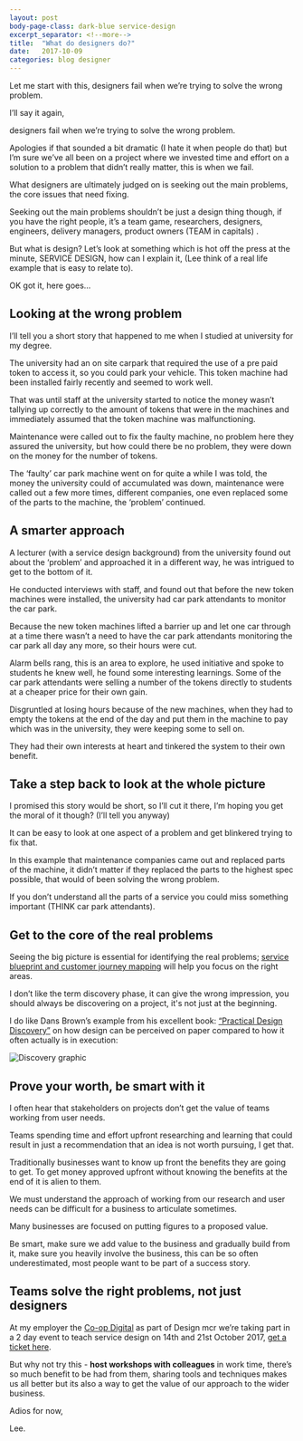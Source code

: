 ```yaml
---
layout: post
body-page-class: dark-blue service-design
excerpt_separator: <!--more-->
title:  "What do designers do?"
date:   2017-10-09
categories: blog designer
---
```


Let me start with this, designers fail when we’re trying to solve the wrong problem.
<!--more-->

I’ll say it again,

designers fail when we’re trying to solve the wrong problem.

Apologies if that sounded a bit dramatic (I hate it when people do that) but I’m sure we’ve all been on a project where we invested time and effort on a solution to a problem that didn’t really matter, this is when we fail.

What designers are ultimately judged on is seeking out the main problems, the core issues that need fixing.

Seeking out the main problems shouldn’t be just a design thing though, if you have the right people, it’s a team game, researchers, designers, engineers, delivery managers, product owners (TEAM in capitals) .

But what is design? Let’s look at something which is hot off the press at the minute, SERVICE DESIGN, how can I explain it, (Lee think of a real life example that is easy to relate to).

OK got it, here goes…

## Looking at the wrong problem
I’ll tell you a short story that happened to me when I studied at university for my degree.

The university had an on site carpark that required the use of a pre paid token to access it, so you could park your vehicle. This token machine had been installed fairly recently and seemed to work well.

That was until staff at the university started to notice the money wasn’t tallying up correctly to the amount of tokens that were in the machines and immediately assumed that the token machine was malfunctioning.    

Maintenance were called out to fix the faulty machine, no problem here they assured the university, but how could there be no problem, they were down on the money for the number of tokens.

The ‘faulty’ car park machine went on for quite a while I was told, the money the university could of accumulated was down, maintenance were called out a few more times, different companies, one even replaced some of the parts to the machine, the ‘problem’ continued.

## A smarter approach
A lecturer (with a service design background) from the university found out about the ‘problem’ and approached it in a different way, he was intrigued to get to the bottom of it.  

He conducted interviews with staff, and found out that before the new token machines were installed, the university had car park attendants to monitor the car park.  

Because the new token machines lifted a barrier up and let one car through at a time there wasn’t a need to have the car park attendants monitoring the car park all day any more, so their hours were cut.   

Alarm bells rang, this is an area to explore, he used initiative and spoke to students he knew well, he found some interesting learnings.  Some of the car park attendants were selling a number of the tokens directly to students at a cheaper price for their own gain.  

Disgruntled at losing hours because of the new machines, when they had to empty the tokens at the end of the day and put them in the machine to pay which was in the university, they were keeping some to sell on.  

They had their own interests at heart and tinkered the system to their own benefit.

## Take a step back to look at the whole picture
I promised this story would be short, so I’ll cut it there, I’m hoping you get the moral of it though? (I’ll tell you anyway)

It can be easy to look at one aspect of a problem and get blinkered trying to fix that.  

In this example that maintenance companies came out and replaced parts of the machine, it didn’t matter if they replaced the parts to the highest spec possible, that would of been solving the wrong problem.

If you don’t understand all the parts of a service you could miss something important (THINK car park attendants).


## Get to the core of the real problems
Seeing the big picture is essential for identifying the real problems; <a href="http://www.uxeskimo.co.uk/blog/designer/2017/09/17/survival-kit-for-a-designer-in-2017.html">service blueprint and customer journey mapping</a> will help you focus on the right areas.

I don’t like the term discovery phase, it can give the wrong impression, you should always be discovering on a project, it's not just at the beginning.

I do like Dans Brown’s example from his excellent book: <a href="https://abookapart.com/products/practical-design-discovery">“Practical Design Discovery”</a> on how design can be perceived on paper compared to how it often actually is in execution:

<img src="https://s3-eu-west-1.amazonaws.com/eskimo/discovery-info.png" alt="Discovery graphic">

## Prove your worth, be smart with it
I often hear that stakeholders on projects don’t get the value of teams working from user needs.   

Teams spending time and effort upfront researching and learning that could result in just a recommendation that an idea is not worth pursuing,  I get that.

Traditionally businesses want to know up front the benefits they are going to get.  To get money approved upfront without knowing the benefits at the end of it is alien to them.

We must understand the approach of working from our research and user needs can be difficult for a business to articulate sometimes.

Many businesses are focused on putting figures to a  proposed value.  

Be smart, make sure we add value to the business and gradually build from it, make sure you heavily involve the business, this can be so often underestimated, most people want to be part of a success story.

## Teams solve the right problems, not just designers
At my employer the <a href="https://twitter.com/CoopDigital">Co-op Digital</a> as part of Design mcr we’re taking part in a 2 day event to teach service design on 14th and 21st October 2017, <a href="https://www.eventbrite.co.uk/e/design-manchester-service-design-jam-tickets-38105416326?aff=es2">get a ticket here</a>.  

But why not try this - **host workshops with colleagues** in work time, there’s so much benefit to be had from them, sharing tools and techniques makes us all better but its also a way to get the value of our approach to the wider business.

Adios for now,

Lee.
